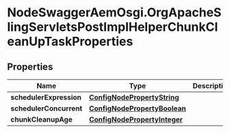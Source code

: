# NodeSwaggerAemOsgi.OrgApacheSlingServletsPostImplHelperChunkCleanUpTaskProperties

## Properties

Name | Type | Description | Notes
------------ | ------------- | ------------- | -------------
**schedulerExpression** | [**ConfigNodePropertyString**](ConfigNodePropertyString.md) |  | [optional] 
**schedulerConcurrent** | [**ConfigNodePropertyBoolean**](ConfigNodePropertyBoolean.md) |  | [optional] 
**chunkCleanupAge** | [**ConfigNodePropertyInteger**](ConfigNodePropertyInteger.md) |  | [optional] 


